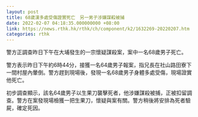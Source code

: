 ```yaml
---
layout: post
title: 68歲漢多處受傷證實死亡　另一男子涉嫌謀殺被捕
date: 2022-02-07 04:18:35.000000000 +08:00
link: https://news.rthk.hk/rthk/ch/component/k2/1632269-20220207.htm
categories: rthk
---
```


警方正調查昨日下午在大埔發生的一宗懷疑謀殺案，案中一名68歲男子死亡。

警方表示昨日下午約6時44分，接獲一名64歲男子報案，指兄長在社山路田寮下一間村屋內暈倒。警方趕到現場後，發現一名68歲男子身體多處受傷，現場證實他死亡。

初步調查顯示，該名64歲男子以生果刀襲擊死者，他涉嫌謀殺被捕，正被扣留調查。警方在案發現場檢獲一把生果刀，懷疑與案有關。警方稍後將安排為死者驗屍，確定死因。
